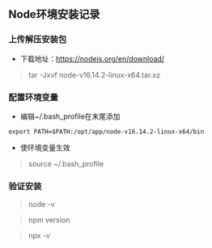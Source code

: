 ## **Node环境安装记录**

### 上传解压安装包

- 下载地址：https://nodejs.org/en/download/

> tar -Jxvf node-v16.14.2-linux-x64.tar.xz

### 配置环境变量

- 编辑~/.bash_profile在末尾添加

```
export PATH=$PATH:/opt/app/node-v16.14.2-linux-x64/bin
```

- 使环境变量生效

> source ~/.bash_profile

### 验证安装

> node -v

> npm version

> npx -v